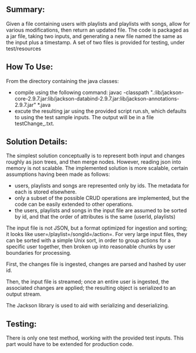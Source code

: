 

Summary:
-------
Given a file containing users with playlists and playlists with songs, allow for various modifications, then return an updated file. 
The code is packaged as a jar file, taking two inputs, and generating a new file named the same as the input plus a timestamp.
A set of two files is provided for testing, under test/resources

How To Use:
-----------
From the directory containing the java classes:
- compile using the following command: javac -classpath ".:lib/jackson-core-2.9.7.jar:lib/jackson-databind-2.9.7.jar:lib/jackson-annotations-2.9.7.jar"  *.java
- excute the resulting jar using the provided script run.sh, which defaults to using the test sample inputs. The output will be in a file testChange_<timestamp>.txt.


Solution Details:
-----------------
The simplest solution conceptually is to represent both input and changes roughly as json trees, and then merge nodes. However, reading json into memory is not scalable. The implemented solution is more scalable, certain assumptions having been made as follows:
- users, playlists and songs are represented only by ids. The metadata for each is stored elsewhere.
- only a subset of the possible CRUD operations are implemented, but the code can be easily extended to other operations.
- the users, playlists and songs in the input file are assumed to be sorted by id, and that the order of attributes is the same (userId, playlists)

The input file is not JSON, but a format optimized for ingestion and sorting; it looks like user=<id>/playlist=<id>/songId=<ids>/action=<predefined action>. For very large input files, they can be sorted with a simple Unix sort, in order to group actions for a specific user together, then broken up into reasonable chunks by user boundaries for processing. 

First, the changes file is ingested, changes are parsed and hashed by user id.

Then, the input file is streamed; once an entire user is ingested, the associated changes are applied; the resulting object is serialized to an output stream.

The Jackson library is used to aid with serializing and deserializing.


Testing:
-------
There is only one test method, working with the provided test inputs. This part would have to be extended for production code.


